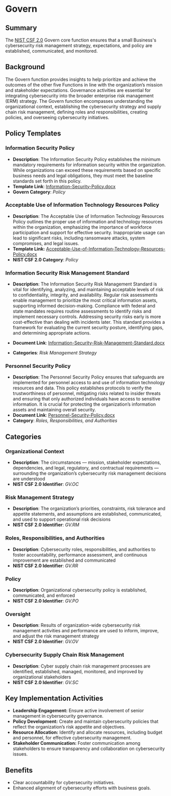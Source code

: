 # Govern

## Summary

The [NIST CSF 2.0](/pages/framework/framework.md) Govern core function ensures that a small Business's cybersecurity risk management strategy, expectations, and policy are established, communicated, and monitored.

## Background

The Govern function provides insights to help prioritize and achieve the outcomes of the other five Functions in line with the organization’s mission and stakeholder expectations. Governance activities are essential for integrating cybersecurity into the broader enterprise risk management (ERM) strategy. The Govern function encompasses understanding the organizational context, establishing the cybersecurity strategy and supply chain risk management, defining roles and responsibilities, creating policies, and overseeing cybersecurity initiatives.

## Policy Templates

### Information Security Policy

* **Description**: The Information Security Policy establishes the minimum mandatory requirements for information security within the organization. While organizations can exceed these requirements based on specific business needs and legal obligations, they must meet the baseline standards set forth in this policy.
* **Template Link**: [Information-Security-Policy.docx](https://github.com/EvolvingSysadmin/Practicum/raw/refs/heads/main/templates/govern/Information-Security-Policy.docx)
* **Govern Category**: *Policy*

### Acceptable Use of Information Technology Resources Policy

* **Description**: The Acceptable Use of Information Technology Resources Policy outlines the proper use of information and technology resources within the organization, emphasizing the importance of workforce participation and support for effective security. Inappropriate usage can lead to significant risks, including ransomware attacks, system compromises, and legal issues.
* **Template Link:** [Acceptable-Use-of-Information-Technology-Resources-Policy.docx](https://github.com/EvolvingSysadmin/Practicum/raw/refs/heads/templates/govern/Acceptable-Use-of-Information-Technology-Resources-Policy.docx)
* **NIST CSF 2.0 Category**: *Policy*

### Information Security Risk Management Standard

* **Description**: The Information Security Risk Management Standard is vital for identifying, analyzing, and maintaining acceptable levels of risk to confidentiality, integrity, and availability. Regular risk assessments enable management to prioritize the most critical information assets, supporting informed decision-making. Compliance with federal and state mandates requires routine assessments to identify risks and implement necessary controls. Addressing security risks early is more cost-effective than dealing with incidents later. This standard provides a framework for evaluating the current security posture, identifying gaps, and determining appropriate actions.

* **Document Link**: [Information-Security-Risk-Management-Standard.docx](https://github.com/EvolvingSysadmin/Practicum/raw/refs/heads/templates/govern/Information-Security-Risk-Management-Standard.docx)
* **Categories**: *Risk Management Strategy*

### Personnel Security Policy

* **Description**: The Personnel Security Policy ensures that safeguards are implemented for personnel access to and use of information technology resources and data. This policy establishes protocols to verify the trustworthiness of personnel, mitigating risks related to insider threats and ensuring that only authorized individuals have access to sensitive information. It is crucial for protecting the organization’s information assets and maintaining overall security.
* **Document Link**: [Personnel-Security-Policy.docx](https://github.com/EvolvingSysadmin/Practicum/raw/refs/heads/templates/govern/Personnel-Security-Policy.docx)
* **Category**: *Roles, Responsibilities, and Authorities*

## Categories

### Organizational Context

* **Description**: The circumstances — mission, stakeholder expectations, dependencies, and legal, regulatory, and contractual requirements — surrounding the organization’s cybersecurity risk management decisions are understood
* **NIST CSF 2.0 Identifier**: *GV.OC*

### Risk Management Strategy

* **Description**: The organization’s priorities, constraints, risk tolerance and appetite statements, and assumptions are established, communicated, and used to support operational risk decisions
* **NIST CSF 2.0 Identifier**: *GV.RM*

### Roles, Responsibilities, and Authorities

* **Description**: Cybersecurity roles, responsibilities, and authorities to foster accountability, performance assessment, and continuous improvement are established and communicated
* **NIST CSF 2.0 Identifier**: *GV.RR*

### Policy

* **Description**: Organizational cybersecurity policy is established, communicated, and enforced
* **NIST CSF 2.0 Identifier**: *GV.PO*

### Oversight

* **Description**: Results of organization-wide cybersecurity risk management activities and performance are used to inform, improve, and adjust the risk management strategy
* **NIST CSF 2.0 Identifier**: *GV.OV*

### Cybersecurity Supply Chain Risk Management

* **Description**: Cyber supply chain risk management processes are identified, established, managed, monitored, and improved by organizational stakeholders
* **NIST CSF 2.0 Identifier**: *GV.SC*

## Key Implementation Activities

* **Leadership Engagement:** Ensure active involvement of senior management in cybersecurity governance.
* **Policy Development:** Create and maintain cybersecurity policies that reflect the organization’s risk appetite and objectives.
* **Resource Allocation:** Identify and allocate resources, including budget and personnel, for effective cybersecurity management.
* **Stakeholder Communication:** Foster communication among stakeholders to ensure transparency and collaboration on cybersecurity issues.

## Benefits

* Clear accountability for cybersecurity initiatives.
* Enhanced alignment of cybersecurity efforts with business goals.
